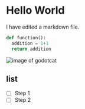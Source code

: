 # Hello World

I have edited a markdown file.

``` python
def function():
  addition = 1+1
  return addition
```

![image of godotcat](https://octodex.github.com/images/godotocat.png)

## list
- [ ] Step 1
- [ ] Step 2
